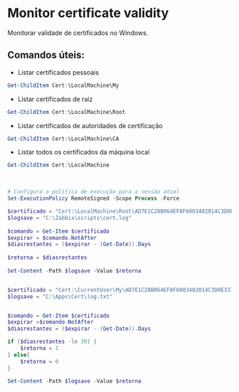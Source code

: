 # Monitor certificate validity

Monitorar validade de certificados no Windows.

<h2>Comandos úteis: </h2>

 *  Listar certificados pessoais
   ```ps1
Get-ChildItem Cert:\LocalMachine\My
```

*  Listar certificados de raiz
 ```ps1
Get-ChildItem Cert:\LocalMachine\Root
```

*  Listar certificados de autoridades de certificação
 ```ps1
Get-ChildItem Cert:\LocalMachine\CA
```

* Listar todos os certificados da máquina local
```ps1
Get-ChildItem Cert:\LocalMachine
```
<br>

```ps1
# Configura a política de execução para a sessão atual
Set-ExecutionPolicy RemoteSigned -Scope Process -Force

$certificado = "Cert:\LocalMachine\Root\AD7E1C28B064EF8F6003402014C3D0E3370EB58A"
$logsave = "C:\Zabbix\scripts\cert.log"
 
$comando = Get-Item $certificado
$expirar = $comando.NotAfter
$diasrestantes = ($expirar - (Get-Date)).Days
 
$retorna = $diasrestantes
 
Set-Content -Path $logsave -Value $retorna
```

```ps1

$certificado = "Cert:\CurrentUser\My\AD7E1C28B064EF8F6003402014C3D0E3370EB58A"
$logsave = "C:\Apps\Cert\log.txt"


$comando = Get-Item $certificado
$expirar =$comando.NotAfter
$diasrestantes = ($expirar - (Get-Date)).Days

if ($diasrestantes -le 30) {
    $retorna = 1 
} else{
    $retorna = 0
}

Set-Content -Path $logsave -Value $retorna
```



